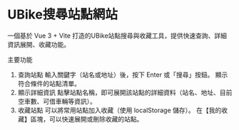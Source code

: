 # UBike搜尋站點網站

一個基於 Vue 3 + Vite 打造的UBike站點搜尋與收藏工具，提供快速查詢、詳細資訊展開、收藏功能。

主要功能
1. 查詢站點
輸入關鍵字（站名或地址）後，按下 Enter 或「搜尋」按鈕。
顯示符合條件的站點清單。
2. 顯示詳細資訊
點擊站點名稱，即可展開該站點的詳細資料（站名、地址、目前空車數、可借車輛等資訊）。
3. 收藏站點
可以將常用站點加入收藏（使用 localStorage 儲存）。
在【我的收藏】區塊，可以快速展開或刪除收藏的站點。
